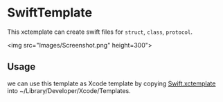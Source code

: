 # SwiftTemplate

This xctemplate can create swift files for `struct`, `class`, `protocol`.

<img src="Images/Screenshot.png" height=300">

## Usage

we can use this template as Xcode template by copying [Swift.xctemplate](https://github.com/ezura/SwiftTemplate/tree/master/Swift.xctemplate) into ~/Library/Developer/Xcode/Templates.
